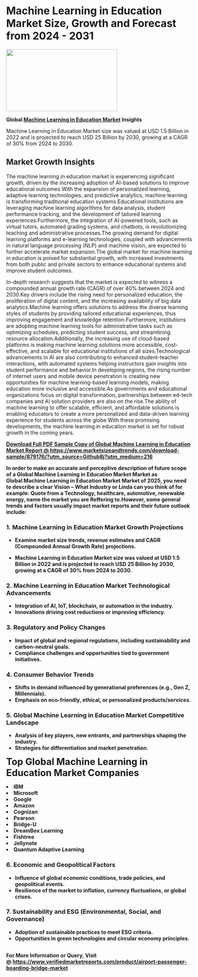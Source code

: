 <H1>Machine Learning in Education Market Size, Growth and Forecast from 2024 - 2031</H1><img class="aligncenter size-medium wp-image-584254" src="https://thirdeyenews.in/wp-content/uploads/2024/09/Global-Market-Research-300x168.jpeg" alt="" width="300" height="168" /><p><strong>Global&nbsp;<a href="https://www.marketsizeandtrends.com/download-sample/879176/?utm_source=Github8j?utm_medium=216">Machine Learning in Education Market</a> Insights</strong></p><p>Machine Learning in Education Market size was valued at USD 1.5 Billion in 2022 and is projected to reach USD 25 Billion by 2030, growing at a CAGR of 30% from 2024 to 2030.</p><p><h2>Market Growth Insights</h2> <p>The machine learning in education market is experiencing significant growth, driven by the increasing adoption of AI-based solutions to improve educational outcomes.With the expansion of personalized learning, adaptive learning technologies, and predictive analytics, machine learning is transforming traditional education systems.Educational institutions are leveraging machine learning algorithms for data analysis, student performance tracking, and the development of tailored learning experiences.Furthermore, the integration of AI-powered tools, such as virtual tutors, automated grading systems, and chatbots, is revolutionizing teaching and administrative processes.The growing demand for digital learning platforms and e-learning technologies, coupled with advancements in natural language processing (NLP) and machine vision, are expected to further accelerate market expansion.The global market for machine learning in education is poised for substantial growth, with increased investments from both public and private sectors to enhance educational systems and improve student outcomes.</p> <p><strong><a href="#"></a></strong></p> <p>In-depth research suggests that the market is expected to witness a compounded annual growth rate (CAGR) of over 40% between 2024 and 2030.Key drivers include the rising need for personalized education, the proliferation of digital content, and the increasing availability of big data analytics.Machine learning offers solutions to address the diverse learning styles of students by providing tailored educational experiences, thus improving engagement and knowledge retention.Furthermore, institutions are adopting machine learning tools for administrative tasks such as optimizing schedules, predicting student success, and streamlining resource allocation.Additionally, the increasing use of cloud-based platforms is making machine learning solutions more accessible, cost-effective, and scalable for educational institutions of all sizes.Technological advancements in AI are also contributing to enhanced student-teacher interactions, with automated systems helping instructors gain insights into student performance and behavior.In developing regions, the rising number of internet users and mobile device penetration is creating new opportunities for machine learning-based learning models, making education more inclusive and accessible.As governments and educational organizations focus on digital transformation, partnerships between ed-tech companies and AI solution providers are also on the rise.The ability of machine learning to offer scalable, efficient, and affordable solutions is enabling educators to create a more personalized and data-driven learning experience for students across the globe.With these promising developments, the machine learning in education market is set for robust growth in the coming years.</p> <p><strong><a href="#"></p><p><span class=""><strong>Download Full PDF Sample Copy of Global Machine Learning in Education Market Report</strong> @ <a href="https://www.marketsizeandtrends.com/download-sample/879176/?utm_source=Github8j?utm_medium=216" target="_blank">https://www.marketsizeandtrends.com/download-sample/879176/?utm_source=Github8j?utm_medium=216</a></span></p><p>In order to make an accurate and perceptive description of future scope of a Global&nbsp;Machine Learning in Education Market Market as Global&nbsp;Machine Learning in Education Market Market of 2025, you need to describe a clear Vision &ndash; What Industry or Linda can you think of for example: Quote from a Technology, healthcare, automotive, renewable energy, name the market you are Reffering to.However, some general trends and factors usually impact market reports and their future outlook include:</p><h3>1.&nbsp;<strong>Machine Learning in Education Market Growth Projections</strong></h3><ul><li>Examine market size trends, revenue estimates and CAGR (Compounded Annual Growth Rate) projections.</li><li><p>Machine Learning in Education Market size was valued at USD 1.5 Billion in 2022 and is projected to reach USD 25 Billion by 2030, growing at a CAGR of 30% from 2024 to 2030.</p></li></ul><h3>2.&nbsp;<strong>Machine Learning in Education Market Technological Advancements</strong></h3><ul><li>Integration of AI, IoT, blockchain, or automation in the industry.</li><li>Innovations driving cost reductions or improving efficiency.</li></ul><h3>3.&nbsp;<strong>Regulatory and Policy Changes</strong></h3><ul><li>Impact of global and regional regulations, including sustainability and carbon-neutral goals.</li><li>Compliance challenges and opportunities tied to government initiatives.</li></ul><h3>4.&nbsp;<strong>Consumer Behavior Trends</strong></h3><ul><li>Shifts in demand influenced by generational preferences (e.g., Gen Z, Millennials).</li><li>Emphasis on eco-friendly, ethical, or personalized products/services.</li></ul><h3>5.&nbsp;<strong>Global Machine Learning in Education Market Competitive Landscape</strong></h3><ul><li>Analysis of key players, new entrants, and partnerships shaping the industry.</li><li>Strategies for differentiation and market penetration.</li></ul><p data-pm-slice="1 1 []"><span style="color: inherit; font-family: inherit; font-size: 25px;">Top Global Machine Learning in Education Market Companies</span></p><div class="" data-test-id=""><p><li>IBM</li><li> Microsoft</li><li> Google</li><li> Amazon</li><li> Cognizan</li><li> Pearson</li><li> Bridge-U</li><li> DreamBox Learning</li><li> Fishtree</li><li> Jellynote</li><li> Quantum Adaptive Learning</li></p></div><h3>6.&nbsp;<strong>Economic and Geopolitical Factors</strong></h3><ul><li>Influence of global economic conditions, trade policies, and geopolitical events.</li><li>Resilience of the market to inflation, currency fluctuations, or global crises.</li></ul><h3>7.&nbsp;<strong>Sustainability and ESG (Environmental, Social, and Governance)</strong></h3><ul><li>Adoption of sustainable practices to meet ESG criteria.</li><li>Opportunities in green technologies and circular economy principles.</li></ul><h2><strong style="font-size: 14px;">For More Information or Query, Visit @&nbsp;</strong><a style="background-color: #ffffff; font-size: 14px;" href="https://www.marketsizeandtrends.com/report/machine-learning-in-education-market/" target="_blank">https://www.verifiedmarketreports.com/product/airport-passenger-boarding-bridge-market</a></h2>